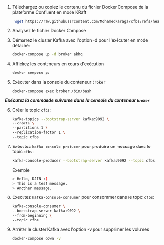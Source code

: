 1. Téléchargez ou copiez le contenu du fichier Docker Compose de la plateforme Confluent en mode KRaft

   ```bash
    wget https://raw.githubusercontent.com/MohamedKaraga/cfbs/refs/heads/master/docker-compose.yml
   ```

2. Analysez le fichier Docker Compose
3. Démarrez le cluster Kafka avec l'option -d pour l'exécuter en mode détaché:
   ```bash
   docker-compose up -d broker akhq
   ```
   
4. Affichez les conteneurs en cours d'exécution

   ```bash
   docker-compose ps
   ```
   
5. Exécuter dans la console du conteneur `broker`
   ```bash
   docker-compose exec broker /bin/bash
   ```
   
**_Exécutez la commande suivante dans la console du conteneur `broker`_**

6. Créer le topic `cfbs`:
   ```bash
   kafka-topics --bootstrap-server kafka:9092 \
   --create \
   --partitions 1 \
   --replication-factor 1 \
   --topic cfbs
   ```   
   
7. Exécutez `kafka-console-producer` pour produire un message dans le topic `cfbs`:
   ```bash
   kafka-console-producer --bootstrap-server kafka:9092 --topic cfbs
   ```
   Exemple

   ```bash
   > Hello, DJIN :)
   > This is a test message.
   > Another message.
   ``` 
     
8. Exécutez `kafka-console-consumer` pour consommer dans le topic `cfbs`:
   ```bash
   kafka-console-consumer \
   --bootstrap-server kafka:9092 \
   --from-beginning \
   --topic cfbs
   ```
9. Arrêter le cluster Kafka avec l'option -v pour supprimer les volumes

   ```bash
   docker-compose down -v
   ```
